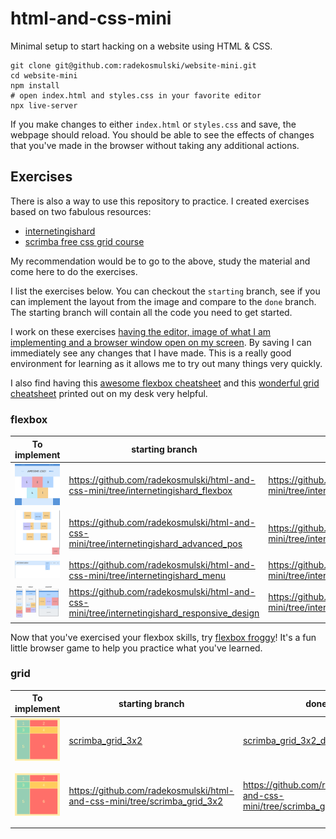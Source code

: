 # html-and-css-mini

Minimal setup to start hacking on a website using HTML & CSS.

```
git clone git@github.com:radekosmulski/website-mini.git
cd website-mini
npm install
# open index.html and styles.css in your favorite editor
npx live-server
```

If you make changes to either `index.html` or `styles.css` and save, the webpage should reload. You should be able to see the effects of changes that you've made in the browser without taking any additional actions.

## Exercises

There is also a way to use this repository to practice. I created exercises based on two fabulous resources: 

* [internetingishard](https://www.internetingishard.com/)
* [scrimba free css grid course](https://scrimba.com/learn/R8PTE)

My recommendation would be to go to the above, study the material and come here to do the exercises.

I list the exercises below. You can checkout the `starting` branch, see if you can implement the layout from the image and compare to the `done` branch. The starting branch will contain all the code you need to get started.

I work on these exercises [having the editor, image of what I am implementing and a browser window open on my screen](https://github.com/radekosmulski/html-and-css-mini/blob/images/images/me_doing_exercises.png?raw=true). By saving I can immediately see any changes that I have made. This is a really good environment for learning as it allows me to try out many things very quickly.

I also find having this [awesome flexbox cheatsheet](https://www.alsacreations.com/xmedia/guidelines/flexbox-cheatsheet.pdf) and this [wonderful grid cheatsheet](https://github.com/alsacreations/guidelines/blob/master/grid-cheatsheet.pdf) printed out on my desk very helpful.

### flexbox

| To implement  | starting branch | done branch | learning objective |
| ------------- | ------------- | ------------- | ------------- |
| <img src="https://github.com/radekosmulski/html-and-css-mini/blob/images/images/internetigishard_flexbox.png?raw=true" width="200" /> | https://github.com/radekosmulski/html-and-css-mini/tree/internetingishard_flexbox  | https://github.com/radekosmulski/html-and-css-mini/tree/internetingishard_flexbox_done | flexbox |
| <img src="https://github.com/radekosmulski/html-and-css-mini/blob/images/images/internetingishard_advanced_pos.png?raw=true" width="200" /> | https://github.com/radekosmulski/html-and-css-mini/tree/internetingishard_advanced_pos | https://github.com/radekosmulski/html-and-css-mini/tree/internetingishard_advanced_pos_done | advanced positioning |
| <img src="https://github.com/radekosmulski/html-and-css-mini/blob/images/images/internetingishard_menu.png?raw=true" width="200" /> | https://github.com/radekosmulski/html-and-css-mini/tree/internetingishard_menu | https://github.com/radekosmulski/html-and-css-mini/tree/internetingishard_menu_done | advanced positioning |
| <img src="https://github.com/radekosmulski/html-and-css-mini/blob/images/images/internetingishard_responsive_design.png?raw=true" width="200" /> | https://github.com/radekosmulski/html-and-css-mini/tree/internetingishard_responsive_design | https://github.com/radekosmulski/html-and-css-mini/tree/internetingishard_responsive_design_done | responsive design |

Now that you've exercised your flexbox skills, try [flexbox froggy](https://flexboxfroggy.com/)! It's a fun little browser game to help you practice what you've learned.

### grid

| To implement  | starting branch | done branch | learning objective |
| ------------- | ------------- | ------------- | ------------- |
| <img src="https://github.com/radekosmulski/html-and-css-mini/blob/images/images/scrimba_grid_3x2.png?raw=true" width="200" /> | [scrimba_grid_3x2](https://github.com/radekosmulski/html-and-css-mini/tree/scrimba_grid_3x2)  | [scrimba_grid_3x2_done](https://github.com/radekosmulski/html-and-css-mini/tree/scrimba_grid_3x2_done) | basic grid |
| <img src="https://github.com/radekosmulski/html-and-css-mini/blob/images/images/scrimba_grid_3x2.png?raw=true" width="200" /> | https://github.com/radekosmulski/html-and-css-mini/tree/scrimba_grid_3x2  | https://github.com/radekosmulski/html-and-css-mini/tree/scrimba_grid_3x2_repeat_fr_done | <ul><li>repeat(..., ...)</li><li>grid-template</li><ul> |

